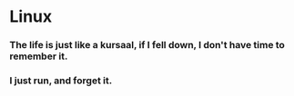 # Linux
<h3>The life is just like a kursaal, if I fell down, I don't have time to remember it.</h3>
<h3>I just run, and forget it.</h3>
